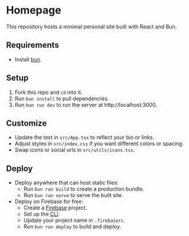 # Homepage

This repository hosts a minimal personal site built with React and Bun.

## Requirements
- Install [bun](https://bun.com).

## Setup
1. Fork this repo and `cd` into it.
2. Run `bun install` to pull dependencies.
3. Run `bun run dev` to run the server at http://localhost:3000.

## Customize
- Update the text in `src/App.tsx` to reflect your bio or links.
- Adjust styles in `src/index.css` if you want different colors or spacing.
- Swap icons or social urls in `src/utils/icons.tsx`.

## Deploy
- Deploy anywhere that can host static files:
    - Run `bun run build` to create a production bundle.
    - Run `bun run serve` to serve the built site.
- Deploy on Firebase for free:
    - Create a [Firebase](https://console.firebase.google.com/) project.
    - Set up the [CLI](https://firebase.google.com/docs/cli).
    - Update your project name in `.firebaserc`.
    - Run `bun run deploy` to build and deploy.
